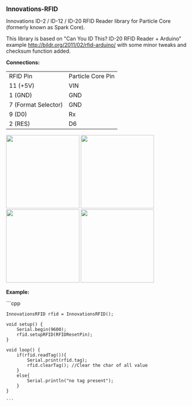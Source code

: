<html>
<body>
    <b><big>Innovations-RFID</big></b>
    <p>Innovations ID-2 / ID-12 / ID-20 RFID Reader library for  Particle Core (formerly known as Spark Core).</p>
    <p></p>
    <p>This library is based on "Can You ID This? ID-20 RFID Reader + Arduino" example <a href="http://bildr.org/2011/02/rfid-arduino/">http://bildr.org/2011/02/rfid-arduino/</a> with some minor tweaks and checksum function added.</p>
    <p></p>
    <p>
        <b>Connections:</b><br />
    </p>
    <table>
        <tr>
            <td>RFID Pin</td>
            <td>Particle Core Pin</td>
        </tr>
        <tr>
            <td>11 (+5V)</td>
            <td>VIN</td>
        </tr>
        <tr>
            <td>1 (GND)</td>
            <td>GND</td>
        </tr>
        <tr>
            <td>7 (Format Selector)</td>
            <td>GND</td>
        </tr>
        <tr>
            <td>9 (D0)</td>
            <td>Rx</td>
        </tr>
        <tr>
            <td>2 (RES)</td>
            <td>D6</td>
        </tr>
    </table>
    <p>
        <img width="200" src="https://raw.githubusercontent.com/raduseitan/Innovations-RFID/master/DSC_0091.JPG" />
        <img width="200" src="https://raw.githubusercontent.com/raduseitan/Innovations-RFID/master/DSC_0093.JPG" /><br />
        <img width="200" src="https://raw.githubusercontent.com/raduseitan/Innovations-RFID/master/DSC_0094.JPG" />
        <img width="200" src="https://raw.githubusercontent.com/raduseitan/Innovations-RFID/master/DSC_0095.JPG" />
    </p>
    <p></p>
    <p>
        <b>Example:</b><br />
    </p>
    ```cpp
 
    InnovationsRFID rfid = InnovationsRFID();

    void setup() {
        Serial.begin(9600);
        rfid.setupRFID(RFIDResetPin);
    }

    void loop() {
        if(rfid.readTag()){
            Serial.print(rfid.tag);
            rfid.clearTag(); //Clear the char of all value
        }
        else{
            Serial.println("no tag present");
        }
    }

    ```
</body>
</html>
